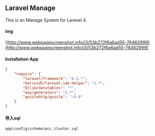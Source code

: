 ## Laravel Manage
This is an Manage System for Laravel 4.

#### img
![http://www.webpagescreenshot.info/i3/53b272f6a6ad55-76462999](http://www.webpagescreenshot.info/i3/53b272f6a6ad55-76462999)

#### Installation App

```json
{
	"require": {
		"laravel/framework": "4.1.*",
		"barryvdh/laravel-ide-helper": "1.*",
		"bllim/datatables": "*",
        "way/generators": "2.*",
        "guzzlehttp/guzzle": "~4.0"
	}
}
```
#### 导入sql

	app\config\schema\mcc_cluster.sql
